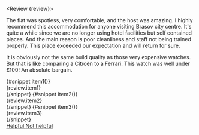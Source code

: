 <Review {review}>
    <p class="mb-2 font-light text-gray-500 dark:text-gray-400">The flat was spotless, very comfortable, and the host was amazing. I highly recommend this accommodation for anyone visiting Brasov city centre. It's quite a while since we are no longer using hotel facilities but self contained places. And the main reason is poor cleanliness and staff not being trained properly. This place exceeded our expectation and will return for sure.</p>
    <p class="mb-5 font-light text-gray-500 dark:text-gray-400">It is obviously not the same build quality as those very expensive watches. But that is like comparing a Citroën to a Ferrari. This watch was well under £100! An absolute bargain.</p>
    {#snippet item1()}
    <div class="flex">
        <LandmarkSolid class="w-3 h-3 mr-2" />
        {review.item1}
    </div>
    {/snippet}
    {#snippet item2()}
    <div class="flex">
        <CalendarMonthSolid class="w-3 h-3 mr-2" />
        {review.item2}
    </div>
    {/snippet}
    {#snippet item3()}
    <div class="flex">
        <UsersGroupOutline class="w-3 h-3 mr-2" />
        {review.item3}
    </div>
    {/snippet}
    <aside class="flex items-center mt-3 space-x-5 rtl:space-x-reverse">
        <a href="/" class="inline-flex items-center text-sm font-medium text-primary-600 hover:underline dark:text-primary-500">
        <ThumbsUpSolid class="w-3.5 h-3.5 me-2.5 text-primary-600 dark:text-primary-500" />
        Helpful
        </a>
        <a href="/" class="inline-flex items-center text-sm font-medium text-primary-600 hover:underline dark:text-primary-500 group">
        <ThumbsDownSolid class="w-3.5 h-3.5 me-2.5 text-primary-600 dark:text-primary-500" />
        Not helpful
        </a>
    </aside>
</Review>